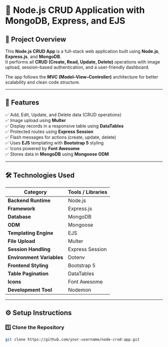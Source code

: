 # 🧩 Node.js CRUD Application with MongoDB, Express, and EJS

## 📘 Project Overview
This **Node.js CRUD App** is a full-stack web application built using **Node.js**, **Express.js**, and **MongoDB**.  
It performs all **CRUD (Create, Read, Update, Delete)** operations with image upload, session-based authentication, and a user-friendly dashboard.

The app follows the **MVC (Model–View–Controller)** architecture for better scalability and clean code structure.

---

## 🧠 Features
✅ Add, Edit, Update, and Delete data (CRUD operations)  
✅ Image upload using **Multer**  
✅ Display records in a responsive table using **DataTables**  
✅ Protected routes using **Express Session**  
✅ Flash messages for actions (create, update, delete)  
✅ Uses **EJS** templating with **Bootstrap 5** styling  
✅ Icons powered by **Font Awesome**  
✅ Stores data in **MongoDB** using **Mongoose ODM**

---

## 🛠️ Technologies Used

| Category | Tools / Libraries |
|-----------|-------------------|
| **Backend Runtime** | Node.js |
| **Framework** | Express.js |
| **Database** | MongoDB |
| **ODM** | Mongoose |
| **Templating Engine** | EJS |
| **File Upload** | Multer |
| **Session Handling** | Express Session |
| **Environment Variables** | Dotenv |
| **Frontend Styling** | Bootstrap 5 |
| **Table Pagination** | DataTables |
| **Icons** | Font Awesome |
| **Development Tool** | Nodemon |

---

## ⚙️ Setup Instructions

### 1️⃣ Clone the Repository
```bash
git clone https://github.com/your-username/node-crud-app.git
